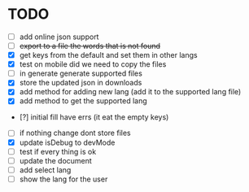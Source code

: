 # TODO 

- [ ]  add online json support
- [ ]  ~~export to a file the words that is not found~~
- [x]  get keys from the default and set them in other langs
- [x] test on mobile did we need to copy the files
- [ ] in generate generate supported files
- [x] store the updated json in downloads
- [x] add method for adding new lang (add it to the supported lang file)
- [x] add method to get the supported lang
- [?] initial fill have errs (it eat the empty keys)
- [ ] if nothing change dont store files
- [x] update isDebug to devMode
- [ ] test if every thing is ok
- [ ] update the document
- [ ] add select lang 
- [ ] show the lang for the user